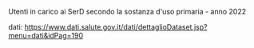 Utenti in carico ai SerD secondo la sostanza d'uso primaria - anno 2022


dati: https://www.dati.salute.gov.it/dati/dettaglioDataset.jsp?menu=dati&idPag=190